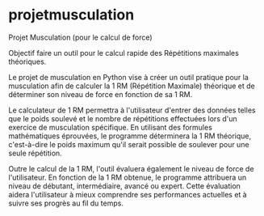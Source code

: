 # projetmusculation
Projet Musculation (pour le calcul de force)

Objectif faire un outil pour le calcul rapide des Répétitions maximales théoriques.


Le projet de musculation en Python vise à créer un outil pratique pour la musculation afin de calculer la 1 RM (Répétition Maximale) théorique et de déterminer son niveau de force en fonction de sa 1 RM.

Le calculateur de 1 RM permettra à l'utilisateur d'entrer des données telles que le poids soulevé et le nombre de répétitions effectuées lors d'un exercice de musculation spécifique. En utilisant des formules mathématiques éprouvées, le programme déterminera la 1 RM théorique, c'est-à-dire le poids maximum qu'il serait possible de soulever pour une seule répétition.

Outre le calcul de la 1 RM, l'outil évaluera également le niveau de force de l'utilisateur. En fonction de la 1 RM obtenue, le programme attribuera un niveau de débutant, intermédiaire, avancé ou expert. Cette évaluation aidera l'utilisateur à mieux comprendre ses performances actuelles et à suivre ses progrès au fil du temps.
